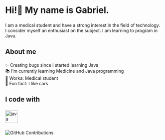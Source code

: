 <h1 align="left">Hi!👋 My name is Gabriel.</h1>

###

<p align="left">I am a medical student and have a strong interest in the field of technology. I consider myself an enthusiast on the subject. I am learning to program in Java.</p>

###

<h2 align="left">About me</h2>

###

<p align="left">✨ Creating bugs since I started learning Java<br>📚 I'm currently learning Medicine and Java programming<br>🎯 Worka: Medical student<br>🎲 Fun fact: I like cars</p>

###

<h2 align="left">I code with</h2>

###

<div align="left">
  <img src="https://cdn.jsdelivr.net/gh/devicons/devicon/icons/java/java-original.svg" height="40" alt="java logo"  />
</div>

###

![GitHub Contributions](https://github-readme-streak-stats.herokuapp.com/?user=seu-usuario&theme=default)
